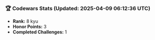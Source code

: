 ### 🏆 Codewars Stats (Updated: 2025-04-09 06:12:36 UTC)

- **Rank:** 8 kyu
- **Honor Points:** 3
- **Completed Challenges:** 1
